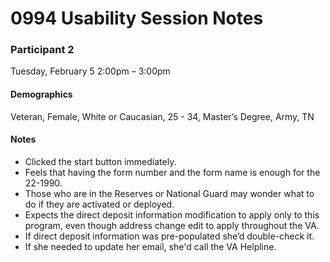 # 0994 Usability Session Notes #

### Participant 2
Tuesday, February 5 2:00pm – 3:00pm

#### Demographics
Veteran, Female, White or Caucasian, 25 - 34, Master’s Degree, Army, TN

#### Notes
* Clicked the start button immediately.
* Feels that having the form number and the form name is enough for the 22-1990.
* Those who are in the Reserves or National Guard may wonder what to do if they are activated or deployed.
* Expects the direct deposit information modification to apply only to this program, even though address change edit to apply throughout the VA.
* If direct deposit information was pre-populated she’d double-check it.
* If she needed to update her email, she'd call the VA Helpline.
